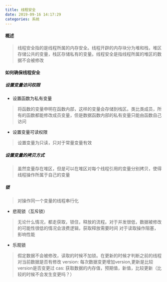 ```yaml
---
title: 线程安全
date: 2019-09-16 14:17:29
categories: 系统
---
```


#### 概述

>线程安全指的是线程所属的内存安全。线程开辟的内存块分为堆和栈，堆区存储公共的变量，栈区存储私有的变量。线程安全是指线程所属的堆区的数据不会被修改

#### 如何确保线程安全

##### 设置变量访问权限
* 设置函数为私有变量
> 将函数的变量申明在函数内部，这样的变量会存储到栈区。类比类成员，所有的函数都能修改成员变量，但是数据函数内部的私有变量只能由函数自己访问

* 设置变量可读权限
> 设置变量为只读，只对于常量变量有效

##### 设置变量的拷贝方式

> 虽然变量存在堆区，但是可以在堆区对每个线程引用的变量分别拷贝，使得线程操作所属于自己的变量

##### 锁

> 对操作同一个变量的线程串行化

* 悲观锁（互斥锁）
> 无论什么情况，都走获取，锁住，释放的流程。对于并发很低，数据被修改的可能性很低的情况会浪费逻辑，获取释放需要时间
> 对于读取操作阻塞，影响性能

* 乐观锁
> 假定数据不会被修改，读取的时候不加锁。在更新的时候才判断之前的线程对当前数据是否有修改
version: 每次数据变更增加version,更新是比较version是否变更过
cas: 获取数据的内存值，预期值，新值，比较更新（比较的时候不会发生变更吗？）
